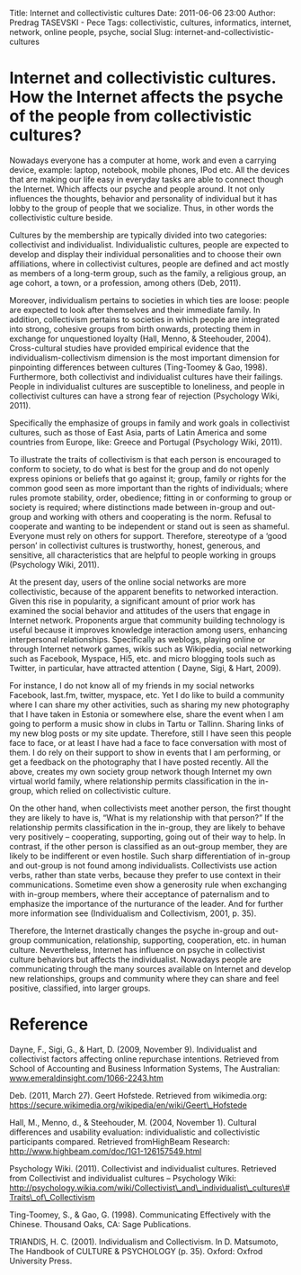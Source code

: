 Title: Internet and collectivistic cultures
Date: 2011-06-06 23:00
Author: Predrag TASEVSKI - Pece
Tags: collectivistic, cultures, informatics, internet, network, online people, psyche, social
Slug: internet-and-collectivistic-cultures

Internet and collectivistic cultures. How the Internet affects the psyche of the people from collectivistic cultures?
=====================================================================================================================

</p>

Nowadays everyone has a computer at home, work and even a carrying
device, example: laptop, notebook, mobile phones, IPod etc. All the
devices that are making our life easy in everyday tasks are able to
connect though the Internet. Which affects our psyche and people around.
It not only influences the thoughts, behavior and personality of
individual but it has lobby to the group of people that we socialize.
Thus, in other words the collectivistic culture beside.

</p>

Cultures by the membership are typically divided into two categories:
collectivist and individualist. Individualistic cultures, people are
expected to develop and display their individual personalities and to
choose their own affiliations, where in collectivist cultures, people
are defined and act mostly as members of a long-term group, such as the
family, a religious group, an age cohort, a town, or a profession, among
others (Deb, 2011).

</p>

Moreover, individualism pertains to societies in which ties are loose:
people are expected to look after themselves and their immediate family.
In addition, collectivism pertains to societies in which people are
integrated into strong, cohesive groups from birth onwards, protecting
them in exchange for unquestioned loyalty (Hall, Menno, & Steehouder,
2004). Cross-cultural studies have provided empirical evidence that the
individualism-collectivism dimension is the most important dimension for
pinpointing differences between cultures (Ting-Toomey & Gao, 1998).
Furthermore, both collectivist and individualist cultures have their
failings. People in individualist cultures are susceptible to
loneliness, and people in collectivist cultures can have a strong fear
of rejection (Psychology Wiki, 2011).

</p>

Specifically the emphasize of groups in family and work goals in
collectivist cultures, such as those of East Asia, parts of Latin
America and some countries from Europe, like: Greece and Portugal
(Psychology Wiki, 2011).

To illustrate the traits of collectivism is that each person is
encouraged to conform to society, to do what is best for the group and
do not openly express opinions or beliefs that go against it; group,
family or rights for the common good seen as more important than the
rights of individuals; where rules promote stability, order, obedience;
fitting in or conforming to group or society is required; where
distinctions made between in-group and out-group and working with others
and cooperating is the norm. Refusal to cooperate and wanting to be
independent or stand out is seen as shameful. Everyone must rely on
others for support. Therefore, stereotype of a ‘good person’ in
collectivist cultures is trustworthy, honest, generous, and sensitive,
all characteristics that are helpful to people working in groups
(Psychology Wiki, 2011).

</p>

At the present day, users of the online social networks are more
collectivistic, because of the apparent benefits to networked
interaction. Given this rise in popularity, a significant amount of
prior work has examined the social behavior and attitudes of the users
that engage in Internet network. Proponents argue that community
building technology is useful because it improves knowledge interaction
among users, enhancing interpersonal relationships. Specifically as
weblogs, playing online or through Internet network games, wikis such as
Wikipedia, social networking such as Facebook, Myspace, Hi5, etc. and
micro blogging tools such as Twitter, in particular, have attracted
attention ( Dayne, Sigi, & Hart, 2009).

</p>

For instance, I do not know all of my friends in my social networks
Facebook, last.fm, twitter, myspace, etc. Yet I do like to build a
community where I can share my other activities, such as sharing my new
photography that I have taken in Estonia or somewhere else, share the
event when I am going to perform a music show in clubs in Tartu or
Tallinn. Sharing links of my new blog posts or my site update.
Therefore, still I have seen this people face to face, or at least I
have had a face to face conversation with most of them. I do rely on
their support to show in events that I am performing, or get a feedback
on the photography that I have posted recently. All the above, creates
my own society group network though Internet my own virtual world
family, where relationship permits classification in the in-group, which
relied on collectivistic culture.

</p>

On the other hand, when collectivists meet another person, the first
thought they are likely to have is, “What is my relationship with that
person?” If the relationship permits classification in the in-group,
they are likely to behave very positively – cooperating, supporting,
going out of their way to help. In contrast, if the other person is
classified as an out-group member, they are likely to be indifferent or
even hostile. Such sharp differentiation of in-group and out-group is
not found among individualists. Collectivists use action verbs, rather
than state verbs, because they prefer to use context in their
communications. Sometime even show a generosity rule when exchanging
with in-group members, where their acceptance of paternalism and to
emphasize the importance of the nurturance of the leader. And for
further more information see (Individualism and Collectivism, 2001, p.
35).

</p>

Therefore, the Internet drastically changes the psyche in-group and
out-group communication, relationship, supporting, cooperation, etc. in
human culture. Nevertheless, Internet has influence on psyche in
collectivist culture behaviors but affects the individualist. Nowadays
people are communicating through the many sources available on Internet
and develop new relationships, groups and community where they can share
and feel positive, classified, into larger groups.

</p>

Reference
=========

</p>

Dayne, F., Sigi, G., & Hart, D. (2009, November 9). Individualist and
collectivist factors affecting online repurchase intentions. Retrieved
from School of Accounting and Business Information Systems, The
Australian: www.emeraldinsight.com/1066-2243.htm

</p>

Deb. (2011, March 27). Geert Hofstede. Retrieved from wikimedia.org:
https://secure.wikimedia.org/wikipedia/en/wiki/Geert\_Hofstede

</p>

Hall, M., Menno, d., & Steehouder, M. (2004, November 1). Cultural
differences and usability evaluation: individualistic and collectivistic
participants compared. Retrieved fromHighBeam Research:
http://www.highbeam.com/doc/1G1-126157549.html

</p>

Psychology Wiki. (2011). Collectivist and individualist cultures.
Retrieved from Collectivist and individualist cultures – Psychology
Wiki:
http://psychology.wikia.com/wiki/Collectivist\_and\_individualist\_cultures\#Traits\_of\_Collectivism

</p>

Ting-Toomey, S., & Gao, G. (1998). Communicating Effectively with the
Chinese. Thousand Oaks, CA: Sage Publications.

</p>

TRIANDIS, H. C. (2001). Individualism and Collectivism. In D. Matsumoto,
The Handbook of CULTURE & PSYCHOLOGY (p. 35). Oxford: Oxfrod University
Press.

</p>

